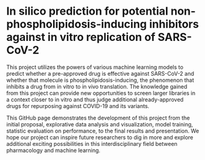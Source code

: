 # In silico prediction for potential non-phospholipidosis-inducing inhibitors against in vitro replication of SARS-CoV-2

This project utilizes the powers of various machine learning models to predict whether a pre-approved drug is effective against SARS-CoV-2 and whether that molecule is phospholipidosis-inducing, the phenomenon that inhibits a drug from in vitro to in vivo translation. The knowledge gained from this project can provide new opportunities to screen larger libraries in a context closer to in vitro and thus judge additional already-approved drugs for repurposing against COVID-19 and its variants.

This GitHub page demonstrates the development of this project from the initial proposal, explorative data analysis and visualization, model training, statistic evaluation on performance, to the final results and presentation. We hope our project can inspire future researchers to dig in more and explore additional exciting possibilities in this interdisciplinary field between pharmacology and machine learning. 
